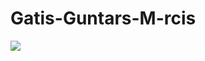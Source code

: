 # Gatis-Guntars-M-rcis
![](https://www.google.com/url?sa=i&url=https%3A%2F%2Fwww.nationalgeographic.com%2Fanimals%2Farticle%2Fanimal-primate-drill-conservation-biology-mandrill&psig=AOvVaw37U9BZC1-qQNiOpJthwQOz&ust=1747118121455000&source=images&cd=vfe&opi=89978449&ved=0CBUQjRxqFwoTCPie_a2onY0DFQAAAAAdAAAAABAE)
